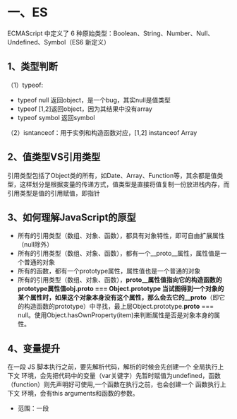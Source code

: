 # 一、ES

ECMAScript 中定义了 6 种原始类型：Boolean、String、Number、Null、Undefined、Symbol（ES6 新定义）
	
## 1、类型判断
（1）typeof:
* typeof null 返回object，是一个bug，其实null是值类型
* typeof [1,2]返回object，因为其结果中没有array
* typeof symbol 返回symbol

（2）isntanceof：用于实例和构造函数对应，[1,2] instanceof Array
	
## 2、值类型VS引用类型
引用类型包括了Object类的所有，如Date、Array、Function等，其余都是值类型，这样划分是根据变量的传递方式，值类型是直接将值复制一份放进栈内存，而引用类型是值的引用赋值，即指针
	
## 3、如何理解JavaScript的原型

* 所有的引用类型（数组、对象、函数），都具有对象特性，即可自由扩展属性（null除外）
* 所有的引用类型（数组、对象、函数），都有一个__proto__属性，属性值是一个普通的对象
* 所有的函数，都有一个prototype属性，属性值也是一个普通的对象
* 所有的引用类型（数组、对象、函数），__proto__属性值指向它的构造函数的prototype属性值obj.__proto__ === Object.prototype
当试图得到一个对象的某个属性时，如果这个对象本身没有这个属性，那么会去它的__proto__（即它的构造函数的prototype）中寻找，最上层Object.prototype.__proto__ === null。使用Object.hasOwnProperty(item)来判断属性是否是对象本身的属性。

## 4、变量提升
在一段 JS 脚本执行之前，要先解析代码，解析的时候会先创建一个 全局执行上下文 环境，会先把代码中的变量（var关键字）先暂时赋值为undefined，函数（function）则先声明好可使用,一个函数在执行之前，也会创建一个 函数执行上下文 环境，会有this arguments和函数的参数。
* 范围：一段<script>、js 文件或者一个函数
* 全局上下文：变量定义，函数声明
* 函数上下文：变量定义，函数声明，this，arguments
其中this的值是在执行的时候才能确认，定义的时候不能确认！

## 5、作用域与作用域链与闭包
JS 没有块级作用域，只有全局作用域和函数作用域，es6开始有块级作用域；  
当前作用域没有定义的变量即自由变量，会向父级作用域寻找，没有就一层层向上找，这种关系就是作用域链。
闭包有两个应用场景：函数作为返回值、函数作为参数传递，自由变量将从作用域链中去寻找，但是 依据的是函数定义时的作用域链，而不是函数执行时。
	
	function F1() {
		var a = 100
		return function () {
			console.log(a)
		}
	}
	function F2(f1) {
		var a = 200
		console.log(f1())
	}
	var f1 = F1()
	F2(f1)//输出100 undefined

## 5、js事件循环
JS是单线程且非阻塞，单线程指只有一条主线程处理所有的任务，而非阻塞指异步任务会被挂起，返回结果是再执行响应回调；
同步执行的方法会被依次加入执行栈依次执行，而异步执行的方法返回结果后被放入宏任务或者微任务列表中，微任务指new Promise()(网络请求),new MutationObserver()，宏任务指setTimeout()、setInterval()，微任务优先级较高，异步回调只有在主线程空闲时才会按顺序被执行回调;

## 6、箭头函数
es6之前，函数中的this是全局变量，箭头函数中this是父作用域的this.

## 7、ES6 模块化如何使用？

	如果只是输出一个对象
	// 创建 util1.js 文件，内容如
	export default {
		a: 100
	}
	// 创建 index.js 文件，内容如
	import obj from './util1.js'
	console.log(obj)
	
	如果输出多个对象
	// 创建 util2.js 文件，内容如
	export function fn1() {
			alert('fn1')
	}
	export function fn2() {
			alert('fn2')
	}
	// 创建 index.js 文件，内容如
	import { fn1, fn2 } from './util2.js'
	fn1()
	fn2()

## 8、ES6 class 和普通构造函数的区别
* class 是一种新的语法形式，是class Name {...}这种形式，和函数的写法完全不一样
* 两者对比，构造函数函数体的内容要放在 class 中的constructor函数中，constructor即构造器，初始化实例时默认执行
* class 中函数的写法是add() {...}这种形式，并没有function关键字
* class实现继承class Dog extends Animal，子类的constructor一定要执行super()，以调用父类的constructor

## 9、ES6 中新增的数据类型有哪些？
* Set类似于数组，但数组可以允许元素重复，Set 不允许元素重复
* Map 类似于对象，但普通对象的 key 必须是字符串或者数字，而 Map 的 key 可以是任何数据类型

## 10、Promise
Promise用于存放异步操作的消息，保存未来才会结束的事件，Promise对象只有三种状态pending(进行中)、fullfilled(已成功)、rejected(已失败)，不受外界影响，由异步操作的结果决定，一旦改变，状态就凝固了。
	
	const promise = new Promise(function(resolve,reject){
	//是两个函数由js引擎提供pending→fulfilled（resolve），pending→rejected（reject）
		if(/*异步操作成功*/){
			resolve(value);
		}else{
			reject(value);
		}
	})
  //实例完成后，用then执行两种状态的回调函数
	promise.then(function(value){
		//成功
	},function(error){
		//失败
	});
Promise对象新建后会立即执行，而回调是等所有同步任务执行完成执行。

# 二、JS-Web-API
## 1、BOM（浏览器对象模型）
是浏览器本身的一些信息的设置和获取，例如获取浏览器的宽度、高度，设置让浏览器跳转到哪个地址。navigator、screen、location、history

## 2、DOM
浏览器会将HTML转变成DOM，是一棵树，DOM 就是 JS 能识别的 HTML 结构，一个普通的 JS 对象或者数组。

## 3、property 和 attribute 的区别是什么？
* property:DOM 节点就是一个 JS 对象，有可扩展性特征，节点可以有style属性，有className nodeName nodeType属性，这些都是 JS 范畴的属性，符合 JS 语法标准的。
* attribute:property 的获取和修改，是直接改变 JS 对象，而 attribute 是直接改变 HTML 的属性，get 和 set attribute 时，还会触发 DOM 的查询或者重绘、重排，频繁操作会影响页面性能

## 4、DOM 操作的基本 API 有哪些？
添加appendChild、获取父元素parentElement、获取子元素childNodes、删除节点removeChild；

## 5、什么是事件冒泡？
在DOM节点上触发一个事件后，会根据DOM的结构向上冒泡，e.stopPropagation()阻止冒泡

## 6、如何使用事件代理？有何好处？
在父节点添加事件监听，可以监听所有子节点的事件。优点是使代码简洁，减少浏览器的内存占用

## 7、手写 XMLHttpRequest 不借助任何库
	var xhr = new XMLHttpRequest()
	xhr.onreadystatechange = function () {
			// 这里的函数异步执行，可参考之前 JS 基础中的异步模块
		if (xhr.readyState == 4) {
			if (xhr.status == 200) {
				alert(xhr.responseText)
			}
		}
	}
	xhr.open("GET", "/api", false)
	xhr.send(null)
xhr.readyState是浏览器判断请求过程中各个阶段的，xhr.status是 HTTP 协议中规定的不同结果的返回状态说明
xhr.readyState的状态码说明：
* 0 -代理被创建，但尚未调用 open() 方法。
* 1 -open() 方法已经被调用。
* 2 -send() 方法已经被调用，并且头部和状态已经可获得。
* 3 -下载中， responseText 属性已经包含部分数据。
* 4 -下载操作已完成

## 8、HTTP 协议中，response 的状态码，常见的有哪些？
xhr.status即 HTTP 状态码，有 2xx 3xx 4xx 5xx 这几种，比较常用的有以下几种：
* 200 正常
* 3xx
	301 永久重定向。如http://xxx.com这个 GET 请求（最后没有/），就会被301到http://xxx.com/（最后是/）
	302 临时重定向。临时的，不是永久的
	304 资源找到但是不符合请求条件，不会返回任何主体。如发送 GET 请求时，head 中有If-Modified-Since: xxx（要求返回更新时间是xxx时间之后的资源），如果此时服务器 端资源未更新，则会返回304，即不符合要求
* 404 找不到资源
* 5xx 服务器端出错了

## 9、如何实现跨域？
HTML 中几个标签能逃避过同源策略——script、img、link，这三个标签的src/href可以加载其他域的资源，不受同源策略限制，<script>还可以实现 JSONP，能获取其他域接口的信息。  
1、jsonp解决跨域

	//自己的页面
	<script>
	window.callback = function (data) {
			// 这是我们跨域得到信息
		console.log(data)
	}
	</script>
	//服务器提供http://coding.m.juejin.com/api.js，改js不一定真实存在，可以动态生成，内容如下
	callback({x:100, y:200})
	//在页面中加入，就能得到内容
	<script src="http://coding.m.juejin.com/api.js"></script>
	
2、解决跨域 - 服务器端设置 http header

	response.setHeader("Access-Control-Allow-Origin", "http://m.juejin.com/");  // 第二个参数填写允许跨域的域名称，不建议直接写 "*"
	response.setHeader("Access-Control-Allow-Headers", "X-Requested-With");
	response.setHeader("Access-Control-Allow-Methods", "PUT,POST,GET,DELETE,OPTIONS");

	// 接收跨域的cookie
	response.setHeader("Access-Control-Allow-Credentials", "true");
	
## 10、cookie 和 localStorage 有何区别？
* cookie本来是用来在服务器和客户端进行信息传递的，因此我们的每个 HTTP 请求都带着 cookie。但是 cookie 也具备浏览器端存储的能力（例如记住用户名和密码），因此可以用来存储信息。document.cookie = ....，但是非常小，只有4kB，并且所以的http请求都带着，影响获取资源的效率。  
* localStorage，html5新增的，专门为浏览器缓存设计，存储量5MB，不会带http请求，localStorage.setItem(key, value) localStorage.getItem(key)
* sessionStorage区别在是根据session过去时间而实现，而localStorage会永久有效，一些需要及时失效的重要信息放在sessionStorage中，一些不重要但是不经常设置的信息，放在localStorage中

# 三、CSS-HTML
## 1、选择器权重和优先级
* 代表内联样式，如style="xxx"，权值为 1000；
* 代表 ID 选择器，如#content，权值为 100；
* 代表类、伪类和属性选择器，如.content、:hover、[attribute]，权值为 10；
* 代表元素选择器和伪元素选择器，如div、p，权值为 1。
通用选择器（*）、子选择器（>）和相邻同胞选择器（+）并不在这四个等级中，所以他们的权值都为 0

## 2、盒模型
在盒子模型中，我们设置的宽度都是内容宽度，不是整个盒子的宽度。而整个盒子的宽度是：（内容宽度 + border宽度 + padding宽度 + margin宽度）之和。
box-sizing:border-box：宽度是内容 + padding + 边框的宽度（不包括margin）。  
纵向 margin 重叠：纵向的 margin 是会重叠的，如果两者不一样大的话，大的会把小的“吃掉”

## 3、浮动
float 被设计出来的初衷是用于文字环绕效果，即一个图片一段文字，图片float:left之后，文字会环绕图片，被设置了 float 的元素会脱离文档流。
特性：
* 破坏性：父标签坍塌
* 包裹性：display:block的宽度变成仅包裹内容的宽度
* 清空格：原因是 float 会导致节点脱离文档流结构。它都不属于文档流结构了，那么它身边的什么换行、空格就都和它没了关系，它就尽量往一边靠拢，能靠多近就靠多近，这就是清空格的本质，子组件会紧挨在一起。
清浮动

	.clearfix:after {
		content: '';
		display: table;
		clear: both;
	}
	.clearfix {
		*zoom: 1; /* 兼容 IE 低版本 */
	}
	
## 4、定位position
* relative:会导致自身位置的相对变化，而不会影响其他元素的位置、大小，兄弟元素位置不变，根据自身定位
* absolute:根据第一个设置position:relative/absolute/fixed的父级元素定位，如果没找到，就以浏览器边界定位
		absolute 元素脱离了文档结构。和 relative 不同，其他三个元素的位置重新排列了。只要元素会脱离文档结构，它就会产生破坏性，导致父元素坍塌。
	  absolute 元素具有“包裹性”。之前<p>的宽度是撑满整个屏幕的，而此时<p>的宽度刚好是内容的宽度。
	  absolute 元素具有“跟随性”。虽然 absolute 元素脱离了文档结构，但是它的位置并没有发生变化，还是老老实实地呆在它原本的位置。
	  absolute 元素会悬浮在页面上方，会遮挡住下方的页面内容。
* fixed:和 absolute 是一样的，唯一的区别在于：absolute 元素是根据最近的定位上下文确定位置，而 fixed 根据 window （或者 iframe）确定位置

## 5、flex
1、flex-direction：主轴的方向，row，row-reverse：主轴为水平方向，起点在右端，column，column-reverse：主轴为垂直方向，起点在下沿；
2、align-items：项目在交叉轴上如何对齐，flex-start,flex-end,center,baseline:项目的第一行文字的基线对齐,stretch（默认值）：如果项目未设置高度或设为 auto，将占满整个容器的高度

## 6、如何实现垂直居中？
* inline 元素可设置line-height的值等于height值，如单行文字垂直居中；
* 绝对定位元素，可结合left和margin实现，但是必须知道尺寸，优点：兼容性好，缺点：需要提前知道尺寸

	.container {
    position: relative;
    	height: 200px;
	}
	.item {
		width: 80px;
		height: 40px;
		position: absolute;
		left: 50%;
		top: 50%;
		margin-top: -20px;
		margin-left: -40px;
	}
	
* 绝对定位可结合transform实现居中，优点：不需要提前知道尺寸，缺点：兼容性不好
* 绝对定位结合margin: auto，不需要提前知道尺寸，兼容性好

	.container {
    position: relative;
    	height: 300px;
	}
	.item {
		width: 100px;
		height: 50px;
		position: absolute;
		left: 0;
		top: 0;
		right: 0;
		bottom: 0;
		margin: auto;
	}
	
## 7、如何理解 HTML 语义化？
语义化分两部分：让人（写程序、读程序）更易读懂，让机器（浏览器、搜索引擎）更易读懂
重点是让机器更易读懂，即要使用HTML的标签，h1标签就代表是标题；p里面的就是段落详细内容，权重肯定没有标题高；ul里面就是列表；strong就是加粗的强调的内容等

## 8、CSS 的transition和animation有何区别？
首先transition和animation都可以做动效，从语义上来理解，transition是过渡，由一个状态过渡到另一个状态，比如高度100px过渡到200px；而animation是动画，即更专业做动效的，animation有帧的概念，可以设置关键帧keyframe，一个动画可以由多个关键帧多个状态过渡组成，另外animation也包含上面提到的多个属性。

## 9、重绘和回流
* 重绘：指的是当页面中的元素不脱离文档流，而简单地进行样式的变化，比如修改颜色、背景等，浏览器重新绘制样式
* 回流：指的是处于文档流中 DOM 的尺寸大小、位置或者某些属性发生变化时，导致浏览器重新渲染部分或全部文档的情况
回流要比重绘消耗性能开支更大，一些属性的读取也会引起回流，比如读取某个 DOM 的高度和宽度，或者使用getComputedStyle方法。
比如优化下面的代码

	var data = ['string1', 'string2', 'string3'];
	for(var i = 0; i < data.length; i++){
		var dom = document.getElementById('list');//每次都会操作dom结构，可以先将字符串拼接，最后innerHTML一次
		dom.innerHTML += '<li>' + data[i] + '</li>';
	}
	
# 算法
## 1、数据结构问题
1、简单数据结构：
	有序数据结构：栈、队列、链表，有序数据结构省空间（存储空间小）
	无序数据结构：集合、字典、散列表，无序数据结构省时间（读取时间快）
2、复杂数据结构
 树、堆、图
 
## 2、使用 ECMAScript（JS）代码实现一个事件类Event，包含下面功能：绑定事件、解绑事件和派发事件。
在稍微复杂点的页面中，比如组件化开发的页面，同一个页面由两三个人来开发，为了保证组件的独立性和降低组件间耦合度，我们往往使用「订阅发布模式」，即组件间通信使用事件监听和派发的方式，而不是直接相互调用组件方法，这就是题目要求写的Event类。

	class Event {
    constructor() {
        // 存储事件的数据结构
        // 用来存储绑定了哪些事件，一般页面中事件派发（读）要比事件绑定（写）多为了查找迅速，使用了对象（字典）
        this._cache = {};
    }
    // 绑定
    on(type, callback) {
        // 为了按类查找方便和节省空间，
        // 将同一类型事件放到一个数组中
        // 这里的数组是队列，遵循先进先出
        // 即先绑定的事件先触发
        let fns = (this._cache[type] = this._cache[type] || []);
        if (fns.indexOf(callback) === -1) {
            fns.push(callback);
        }
        return this;
    }
    // 触发
    trigger(type, data) {
        let fns = this._cache[type];
        if (Array.isArray(fns)) {
            fns.forEach((fn) => {
                fn(data);
            });
        }
        return this;
    }
    // 解绑
    off(type, callback) {
        let fns = this._cache[type];
        if (Array.isArray(fns)) {
            if (callback) {
                let index = fns.indexOf(callback);
                if (index !== -1) {
                    fns.splice(index, 1);
                }
            } else {
                //全部清空
                fns.length = 0;
            }
        }
        return this;
    }
	}
	// 测试用例
	const event = new Event();
	event.on('test', (a) => {
			console.log(a);
	});
	event.trigger('test', 'hello world');

	event.off('test');
	event.trigger('test', 'hello world');

##3、算法的时间复杂度
包括空间和时间，主要是考察时间，常见的时间复杂度：（计算时去除常数项，保留最高项）
* 常数阶 O(1)
* 对数阶 O(logN)
* 线性阶 O(n)
* 线性对数阶 O(nlogN)
* 平方阶 O(n^2)
* 立方阶 O(n^3)
* !k次方阶 O(n^k)
* 指数阶O(2^n)

	let number = 1; // 语句执行一次 
	while (number < n) { // 因为number的增长速度是2^n，所以循环语句执行 logN 次，其实是log2N，2被省略
		number *= 2; // 语句执行 logN 次
	}
	复杂度为：1 + 2 * logN = O(logN)
	
## 4、实现 JS 对象的深拷贝
其实就是用递归实现
	
	function deepClone(o1, o2) {
		for (let k in o2) {
			if (typeof o2[k] === 'object') {
				o1[k] = {};
				deepClone(o1[k], o2[k]);
			} else {
				o1[k] = o2[k];
			}
		}
	}
递归容易造成爆栈，尾部调用可以解决递归的这个问题，但是尽量还是通过for或者while来代替递归。

## 5、求斐波那契数列（兔子数列）第 n 项
即1,1,2,3,5,8,13,21,34,55,89...中的第 n 项，即等于前两项相加

	let count = 0;
	function fn(n) {
	    let cache = {};
	    function _fn(n) {
			if (cache[n]) {//因为在递归的时候求当前相需要获取前2项，而求前1项的时候也会用到前前一项，因此可以存起来，这样每个数字只需求一次
				return cache[n];
			}
			count++;
			if (n == 1 || n == 2) {
				return 1;
			}
			let prev = _fn(n - 1);
			cache[n - 1] = prev;
			let next = _fn(n - 2);
			cache[n - 2] = next;
			return prev + next;
	    }
	    return _fn(n);
	}

	let count2 = 0;
	function fn2(n) {
	    count2++;
	    if (n == 1 || n == 2) {
			return 1;
	    }
	    return fn2(n - 1) + fn2(n - 2);
	}

	console.log(fn(20), count); // 6765 20
	console.log(fn2(20), count2); // 6765 13529

#6、快速排序
1、随机选择数组中的一个数 A，以这个数为基准
2、其他数字跟这个数进行比较，比这个数小的放在其左边，大的放到其右边
3、经过一次循环之后，A 左边为小于 A 的，右边为大于 A 的
4、这时候将左边和右边的数再递归上面的过程

		// 划分操作函数
	function partition(array, left, right) {
	    // 用index取中间值而非splice
	    const pivot = array[Math.floor((right + left) / 2)]
	    let i = left
	    let j = right

	    while (i <= j) {
		while (compare(array[i], pivot) === -1) {
		    i++
		}
		while (compare(array[j], pivot) === 1) {
		    j--
		}
		if (i <= j) {
		    swap(array, i, j)
		    i++
		    j--
		}
	    }
	    return i
	}

	// 比较函数
	function compare(a, b) {
	    if (a === b) {
		return 0
	    }
	    return a < b ? -1 : 1
	}

	function quick(array, left, right) {
	    let index
	    if (array.length > 1) {
		index = partition(array, left, right)
		if (left < index - 1) {
		    quick(array, left, index - 1)
		}
		if (index < right) {
		    quick(array, index, right)
		}
	    }
	    return array
	}
	function quickSort(array) {
	    return quick(array, 0, array.length - 1)
	}

	// 原地交换函数，而非用临时数组
	function swap(array, a, b) {
	    ;[array[a], array[b]] = [array[b], array[a]]
	}
	const Arr = [85, 24, 63, 45, 17, 31, 96, 50];
	console.log(quickSort(Arr));

## 7、二分法查询
1、数组中排在中间的数字 A，与要找的数字比较大小
2、因为数组是有序的，所以： a) A 较大则说明要查找的数字应该从前半部分查找 b) A 较小则说明应该从查找数字的后半部分查找
3、这样不断查找缩小数量级（扔掉一半数据），直到找完数组为止
题目：在一个二维数组中，每一行都按照从左到右递增的顺序排序，每一列都按照从上到下递增的顺序排序。
请完成一个函数，输入这样的一个二维数组和一个整数，判断数组中是否含有该整数。

	function Find(target, array) {
	    let i = 0;
	    let j = array[i].length - 1;
	    while (i < array.length && j >= 0) {
			if (array[i][j] < target) {
				i++;
			} else if (array[i][j] > target) {
				j--;
			} else {
				return true;
			}
	    }
	    return false;
	}

	//测试用例
	console.log(Find(10, [
	    [1, 2, 3, 4], 
	    [5, 9, 10, 11], 
	    [13, 20, 21, 23]
	    ])
	);
现在我有一个 1~1000 区间中的正整数，需要你猜下这个数字是几，你只能问一个问题：大了还是小了？问需要猜几次才能猜对？
也是用二分法，log1000次，2^10=1024，所以不超过10次就可以找出来了。

## 8、字符串中第一个出现一次的字符
使用正则会简单很多

	function find(str){
	    for (var i = 0; i < str.length; i++) {
			let char = str[i]
			let reg = new RegExp(char, 'g');
			let l = str.match(reg).length
			if(l===1){
				return char
			}
	    }
	}
或者使用indexOf/lastIndexOf，比较indexOf和lastIndexOf是否相等，相等说明只有一个，lastIndexOf从后往前查找，返回第一个下标

## 9、将1234567 变成 1,234,567，即千分位标注
第一个逗号后面数字的个数是3的倍数，正则：/(\d{3})+$/；第一个逗号前最多可以有 1~3 个数字，正则：/\d{1,3}/。加起来就是/\d{1,3}(\d{3})+$/

	function exchange(num) {
	    num += ''; //转成字符串
	    if (num.length <= 3) {
			return num;
	    }

	    num = num.replace(/\d{1,3}(?=(\d{3})+$)/g, (v) => {
			console.log(v)
			return v + ',';
	    });
	    return num;
	}

	console.log(exchange(1234567));
(?<=    # 断言要匹配的文本的前缀
(?=     # 断言要匹配的文本的后缀

	var str = 'google';
	var reg = /o/g;
	console.log(reg.test(str),reg.lastIndex)//true 1
	console.log(reg.test(str),reg.lastIndex)//true 2 
	console.log(reg.test(str),reg.lastIndex)//false 0
在开发的过程中也经常会遇到这种错误，只要把lastIndex再置为0，就会从头开始算了

# 浏览器相关
## 1、浏览器从加载页面到渲染页面的过程
1、加载过程
* 浏览器根据 DNS 服务器得到域名的 IP 地址
* 向这个 IP 的机器发送 HTTP 请求
* 服务器收到、处理并返回 HTTP 请求
* 浏览器得到返回内容
2、渲染过程
* 根据 HTML 结构生成 DOM 树
* 根据 CSS 生成 CSSOM
* 将 DOM 和 CSSOM 整合形成 RenderTree
* 根据 RenderTree 开始渲染和展示
* 遇到<script>时，会执行并阻塞渲染

## 2、总结前端性能优化的解决方案
1、减少页面体积，提升网络加载
  静态资源的压缩合并（JS 代码压缩合并、CSS 代码压缩合并、雪碧图），减少请求次数；
  静态资源缓存（资源名称加 MD5 戳）即加后缀，只有内容改变的时候，链接名称才会改变；
  使用 CDN 让资源加载更快，例如七牛云
2、优化页面渲染
  CSS 放前面，JS 放后面；
  懒加载（图片懒加载、下拉加载更多）使用data-存放图片路径，data-开头的属性浏览器渲染的时候会忽略掉，提高渲染性能；
  减少DOM 查询，对 DOM 查询做缓存；
  减少DOM 操作，多个操作尽量合并在一起执行（DocumentFragment）；
  事件节流，即类似输入监听时，延迟处理；
  尽早执行操作（DOMContentLoaded）
  
	window.addEventListener('load', function () {
		// 页面的全部资源加载完才会执行，包括图片、视频等
	})
	document.addEventListener('DOMContentLoaded', function () {
		// DOM 渲染完即可执行，此时图片、视频还可能没有加载完
	})
	
  使用 SSR 后端渲染，数据直接输出到 HTML 中，减少浏览器使用 JS 模板渲染页面 HTML 的时间

## 3、前端常见的安全问题有哪些？
1、XSS（Cross Site Scripting，跨站脚本攻击）
原理上就是黑客通过某种方式（发布文章、发布评论等）将一段特定的 JS 代码隐蔽地输入进去，还有获取cookie
解决办法：对用户输入的内容进行验证和替换，对敏感的 cookie 增加http-only限制，让JS获取不到cookie的内容
2、CSRF（Cross-site request forgery，跨站请求伪造）
如果请求没有带验证，当登录了一个网站之后，其他域名请求该网站的接口后会带cookie，就能直接请求成功了。
输入密码校验，敏感的接口使用POST请求而不是GET也是很重要的
